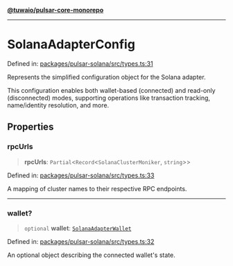 [**@tuwaio/pulsar-core-monorepo**](../../../README.md)

***

# SolanaAdapterConfig

Defined in: [packages/pulsar-solana/src/types.ts:31](https://github.com/TuwaIO/pulsar-core/blob/227594b111c3b7431fc1b2bfe3380cc9ee0fa156/packages/pulsar-solana/src/types.ts#L31)

Represents the simplified configuration object for the Solana adapter.

This configuration enables both wallet-based (connected) and read-only (disconnected) modes,
supporting operations like transaction tracking, name/identity resolution, and more.

## Properties

### rpcUrls

> **rpcUrls**: `Partial`\<`Record`\<`SolanaClusterMoniker`, `string`\>\>

Defined in: [packages/pulsar-solana/src/types.ts:33](https://github.com/TuwaIO/pulsar-core/blob/227594b111c3b7431fc1b2bfe3380cc9ee0fa156/packages/pulsar-solana/src/types.ts#L33)

A mapping of cluster names to their respective RPC endpoints.

***

### wallet?

> `optional` **wallet**: [`SolanaAdapterWallet`](SolanaAdapterWallet.md)

Defined in: [packages/pulsar-solana/src/types.ts:32](https://github.com/TuwaIO/pulsar-core/blob/227594b111c3b7431fc1b2bfe3380cc9ee0fa156/packages/pulsar-solana/src/types.ts#L32)

An optional object describing the connected wallet's state.
